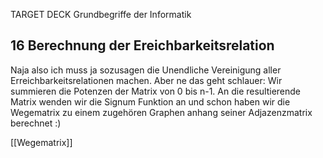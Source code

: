 TARGET DECK
Grundbegriffe der Informatik

16 Berechnung der Ereichbarkeitsrelation
---
Naja also ich muss ja sozusagen die Unendliche Vereinigung aller Erreichbarkeitsrelationen machen. Aber ne das geht schlauer: Wir summieren die Potenzen der Matrix von 0 bis n-1. An die resultierende Matrix wenden wir die Signum Funktion an und schon haben wir die Wegematrix zu einem zugehören Graphen anhang seiner Adjazenzmatrix berechnet :)
<!--ID: 1707309397887-->

[[Wegematrix]]